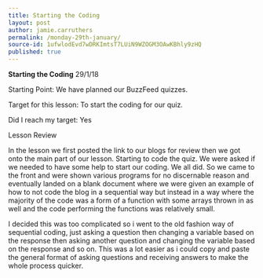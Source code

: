 ```yaml
---
title: Starting the Coding
layout: post
author: jamie.carruthers
permalink: /monday-29th-january/
source-id: 1ufwlodEvd7wDRKImtsT7LUiN9WZOGM3OAwKBhly9zHQ
published: true
---
```

**Starting the Coding**                                                             29/1/18

Starting Point: We have planned our BuzzFeed quizzes.

Target for this lesson: To start the coding for our quiz.

Did I reach my target: Yes

Lesson Review

In the lesson we first posted the link to our blogs for review then we got onto the main part of our lesson. Starting to code the quiz. We were asked if we needed to have some help to start our coding. We all did. So we came to the front and were shown various programs for no discernable reason and eventually landed on a blank document where we were given an example of how to not code the blog in a sequential way but instead in a way where the majority of the code was a form of a function with some arrays thrown in as well and the code performing the functions was relatively small.

I decided this was too complicated so i went to the old fashion way of sequential coding, just asking a question then changing a variable based on the response then asking another question and changing the variable based on the response and so on. This was a lot easier as i could copy and paste the general format of asking questions and receiving answers to make the whole process quicker.

        

